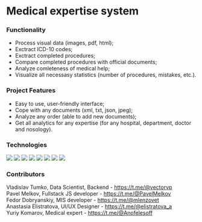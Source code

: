 # Medical expertise system 

### Functionality 
- Process visual data (images, pdf, html);
- Exctract ICD-10 codes;
- Exctract completed procedures;
- Compare completed procedures with official documents;
- Analyze comleteness of medical help;
- Visualize all necessasy statistics (number of procedures, mistakes, etc.).

### Project Features
- Easy to use, user-friendly interface;
- Cope with any documents (xml, txt, json, jpeg);
- Analyze any order (able to add new documents);
- Get all analytics for any expertise (for any hospital, department, doctor and nosology).

### Technologies 
![](https://img.shields.io/badge/javascript-%23323330.svg?style=for-the-badge&logo=javascript&logoColor=%23F7DF1E")
![](https://img.shields.io/badge/html5-%23E34F26.svg?style=for-the-badge&logo=html5&logoColor=white")
![](https://img.shields.io/badge/css3-%231572B6.svg?style=for-the-badge&logo=css3&logoColor=white")
![](https://img.shields.io/badge/node.js-%2343853D.svg?style=for-the-badge&logo=node-dot-js&logoColor=white")
![](https://img.shields.io/badge/react-%2320232a.svg?style=for-the-badge&logo=react&logoColor=%2361DAFB")
![](https://img.shields.io/badge/python-%2314354C.svg?style=for-the-badge&logo=python&logoColor=white")
![](https://img.shields.io/badge/flask-%23000.svg?style=for-the-badge&logo=flask&logoColor=white")
![](https://img.shields.io/badge/docker-%230db7ed.svg?style=for-the-badge&logo=docker&logoColor=white")

### Contributors
Vladislav Tumko, Data Scientist, Backend - https://t.me/@vectorvp <br/> 
Pavel Melkov, Fullstack JS developer - https://t.me/@PavelMelkov <br/>
Fedor Dobryanskiy, MIS developer - https://t.me/@mlenzovet <br/>
Anastasia Elistratova, UI/UX Designer - https://t.me/@elistratova_a <br/>
Yuriy Komarov, Medical expert - https://t.me/@Anofelesoff
